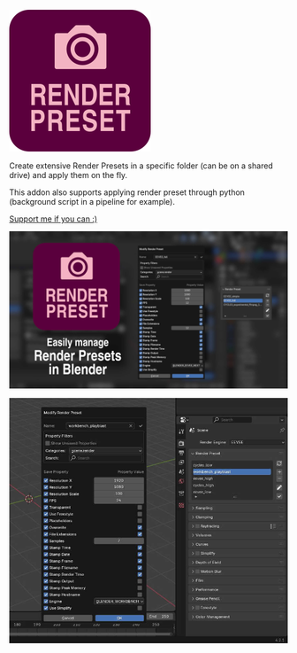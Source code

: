 ![Logo](https://raw.githubusercontent.com/samytichadou/render_preset_blender/blender_4_2_x_extension/resources/render_preset_logo.png "Render Preset logo")

Create extensive Render Presets in a specific folder (can be on a shared drive) and apply them on the fly.

This addon also supports applying render preset through python (background script in a pipeline for example).

[Support me if you can :)](https://ko-fi.com/tonton_blender)


![Image](https://raw.githubusercontent.com/samytichadou/render_preset_blender/blender_4_2_x_extension/resources/graphics/render_preset_img00_bg.jpg "Render Preset Image")

![Preview](https://raw.githubusercontent.com/samytichadou/render_preset_blender/blender_4_2_x_extension/resources/graphics/render_preset_img01_preview.jpg "Render Prest Preview")
